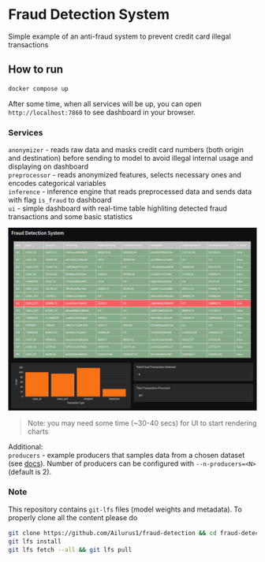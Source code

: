 # Fraud Detection System

Simple example of an anti-fraud system to prevent credit card illegal transactions

## How to run

```bash
docker compose up
```

After some time, when all services will be up, you can open `http://localhost:7860` to see dashboard in your browser.

### Services
`anonymizer` - reads raw data and masks credit card numbers (both origin and destination) before sending to model to avoid illegal internal usage and displaying on dashboard  
`preprocessor` - reads anonymized features, selects necessary ones and encodes categorical variables  
`inference` - inference engine that reads preprocessed data and sends data with flag `is_fraud` to dashboard  
`ui` - simple dashboard with real-time table highliting detected fraud transactions and some basic statistics  

![web-ui](img//dashboard.png)

> Note: you may need some time (~30-40 secs) for UI to start rendering charts  

Additional:  
`producers` - example producers that samples data from a chosen dataset (see [docs](https://github.com/Ailurus1/fraud-detection/services/example/README.md)). Number of producers can be configured with `--n-producers=<N>` (default is 2).

### Note
This repository contains `git-lfs` files (model weights and metadata). To properly clone all the content please do  

```bash
git clone https://github.com/Ailurus1/fraud-detection && cd fraud-detection
git lfs install
git lfs fetch --all && git lfs pull
```
